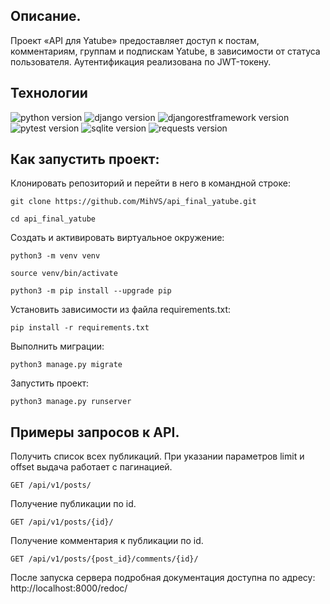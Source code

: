 ## Описание.

Проект «API для Yatube» предоставляет доступ
к постам, комментариям, группам и подпискам 
Yatube, в зависимости от статуса пользователя. 
Аутентификация реализована по JWT-токену.

## **Технологии**
![python version](https://img.shields.io/badge/Python-3.9-yellowgreen?logo=python)
![django version](https://img.shields.io/badge/Django-2.2-yellowgreen?logo=django)
![djangorestframework version](https://img.shields.io/badge/djangorestframework-3.12-yellowgreen?logo=django)
![pytest version](https://img.shields.io/badge/pytest-6.2-yellowgreen?logo=pytest)
![sqlite version](https://img.shields.io/badge/SQLite-3-yellowgreen?logo=sqlite)
![requests version](https://img.shields.io/badge/requests-2.26-yellowgreen)



## Как запустить проект:

Клонировать репозиторий и перейти в него в командной строке:

```
git clone https://github.com/MihVS/api_final_yatube.git
```

```
cd api_final_yatube
```

Cоздать и активировать виртуальное окружение:

```
python3 -m venv venv
```

```
source venv/bin/activate
```

```
python3 -m pip install --upgrade pip
```

Установить зависимости из файла requirements.txt:

```
pip install -r requirements.txt
```

Выполнить миграции:

```
python3 manage.py migrate
```

Запустить проект:

```
python3 manage.py runserver
```

## Примеры запросов к API.

Получить список всех публикаций. При указании параметров limit и offset выдача работает с пагинацией.

```
GET /api/v1/posts/
```

Получение публикации по id.

```
GET /api/v1/posts/{id}/
```

Получение комментария к публикации по id.

```
GET /api/v1/posts/{post_id}/comments/{id}/
```

После запуска сервера подробная документация доступна по адресу: http://localhost:8000/redoc/ 
